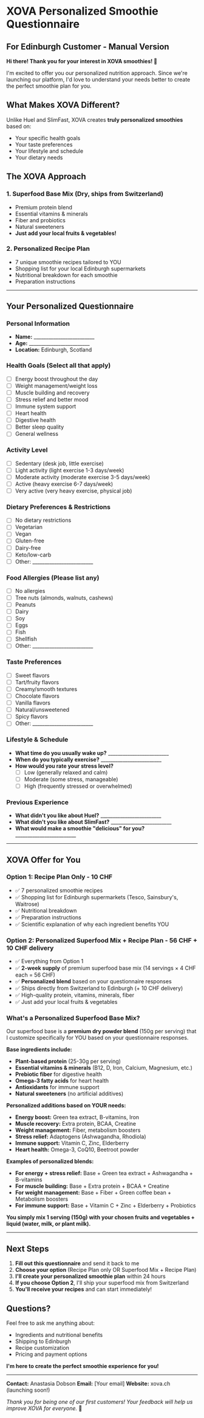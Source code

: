 # XOVA Personalized Smoothie Questionnaire
## For Edinburgh Customer - Manual Version

**Hi there! Thank you for your interest in XOVA smoothies! 🥤**

I'm excited to offer you our personalized nutrition approach. Since we're launching our platform, I'd love to understand your needs better to create the perfect smoothie plan for you.

## What Makes XOVA Different?

Unlike Huel and SlimFast, XOVA creates **truly personalized smoothies** based on:
- Your specific health goals
- Your taste preferences  
- Your lifestyle and schedule
- Your dietary needs

## The XOVA Approach

### 1. **Superfood Base Mix** (Dry, ships from Switzerland)
- Premium protein blend
- Essential vitamins & minerals
- Fiber and probiotics
- Natural sweeteners
- **Just add your local fruits & vegetables!**

### 2. **Personalized Recipe Plan**
- 7 unique smoothie recipes tailored to YOU
- Shopping list for your local Edinburgh supermarkets
- Nutritional breakdown for each smoothie
- Preparation instructions

---

## Your Personalized Questionnaire

### **Personal Information**
- **Name:** _________________________
- **Age:** _________________________
- **Location:** Edinburgh, Scotland

### **Health Goals** (Select all that apply)
- [ ] Energy boost throughout the day
- [ ] Weight management/weight loss
- [ ] Muscle building and recovery
- [ ] Stress relief and better mood
- [ ] Immune system support
- [ ] Heart health
- [ ] Digestive health
- [ ] Better sleep quality
- [ ] General wellness

### **Activity Level**
- [ ] Sedentary (desk job, little exercise)
- [ ] Light activity (light exercise 1-3 days/week)
- [ ] Moderate activity (moderate exercise 3-5 days/week)
- [ ] Active (heavy exercise 6-7 days/week)
- [ ] Very active (very heavy exercise, physical job)

### **Dietary Preferences & Restrictions**
- [ ] No dietary restrictions
- [ ] Vegetarian
- [ ] Vegan
- [ ] Gluten-free
- [ ] Dairy-free
- [ ] Keto/low-carb
- [ ] Other: _________________________

### **Food Allergies** (Please list any)
- [ ] No allergies
- [ ] Tree nuts (almonds, walnuts, cashews)
- [ ] Peanuts
- [ ] Dairy
- [ ] Soy
- [ ] Eggs
- [ ] Fish
- [ ] Shellfish
- [ ] Other: _________________________

### **Taste Preferences**
- [ ] Sweet flavors
- [ ] Tart/fruity flavors
- [ ] Creamy/smooth textures
- [ ] Chocolate flavors
- [ ] Vanilla flavors
- [ ] Natural/unsweetened
- [ ] Spicy flavors
- [ ] Other: _________________________

### **Lifestyle & Schedule**
- **What time do you usually wake up?** _________________________
- **When do you typically exercise?** _________________________
- **How would you rate your stress level?**
  - [ ] Low (generally relaxed and calm)
  - [ ] Moderate (some stress, manageable)
  - [ ] High (frequently stressed or overwhelmed)

### **Previous Experience**
- **What didn't you like about Huel?** _________________________
- **What didn't you like about SlimFast?** _________________________
- **What would make a smoothie "delicious" for you?** _________________________

---

## XOVA Offer for You

### **Option 1: Recipe Plan Only** - 10 CHF
- ✅ 7 personalized smoothie recipes
- ✅ Shopping list for Edinburgh supermarkets (Tesco, Sainsbury's, Waitrose)
- ✅ Nutritional breakdown
- ✅ Preparation instructions
- ✅ Scientific explanation of why each ingredient benefits YOU

### **Option 2: Personalized Superfood Mix + Recipe Plan** - 56 CHF + 10 CHF delivery
- ✅ Everything from Option 1
- ✅ **2-week supply** of premium superfood base mix (14 servings × 4 CHF each = 56 CHF)
- ✅ **Personalized blend** based on your questionnaire responses
- ✅ Ships directly from Switzerland to Edinburgh (+ 10 CHF delivery)
- ✅ High-quality protein, vitamins, minerals, fiber
- ✅ Just add your local fruits & vegetables

### **What's a Personalized Superfood Base Mix?**

Our superfood base is a **premium dry powder blend** (150g per serving) that I customize specifically for YOU based on your questionnaire responses.

**Base ingredients include:**
- **Plant-based protein** (25-30g per serving)
- **Essential vitamins & minerals** (B12, D, Iron, Calcium, Magnesium, etc.)
- **Prebiotic fiber** for digestive health
- **Omega-3 fatty acids** for heart health
- **Antioxidants** for immune support
- **Natural sweeteners** (no artificial additives)

**Personalized additions based on YOUR needs:**
- **Energy boost:** Green tea extract, B-vitamins, Iron
- **Muscle recovery:** Extra protein, BCAA, Creatine
- **Weight management:** Fiber, metabolism boosters
- **Stress relief:** Adaptogens (Ashwagandha, Rhodiola)
- **Immune support:** Vitamin C, Zinc, Elderberry
- **Heart health:** Omega-3, CoQ10, Beetroot powder

**Examples of personalized blends:**
- **For energy + stress relief:** Base + Green tea extract + Ashwagandha + B-vitamins
- **For muscle building:** Base + Extra protein + BCAA + Creatine
- **For weight management:** Base + Fiber + Green coffee bean + Metabolism boosters
- **For immune support:** Base + Vitamin C + Zinc + Elderberry + Probiotics

**You simply mix 1 serving (150g) with your chosen fruits and vegetables + liquid (water, milk, or plant milk).**

---

## Next Steps

1. **Fill out this questionnaire** and send it back to me
2. **Choose your option** (Recipe Plan only OR Superfood Mix + Recipe Plan)
3. **I'll create your personalized smoothie plan** within 24 hours
4. **If you choose Option 2**, I'll ship your superfood mix from Switzerland
5. **You'll receive your recipes** and can start immediately!

## Questions?

Feel free to ask me anything about:
- Ingredients and nutritional benefits
- Shipping to Edinburgh
- Recipe customization
- Pricing and payment options

**I'm here to create the perfect smoothie experience for you!**

---

**Contact:** Anastasia Dobson
**Email:** [Your email]
**Website:** xova.ch (launching soon!)

*Thank you for being one of our first customers! Your feedback will help us improve XOVA for everyone.* 🚀
